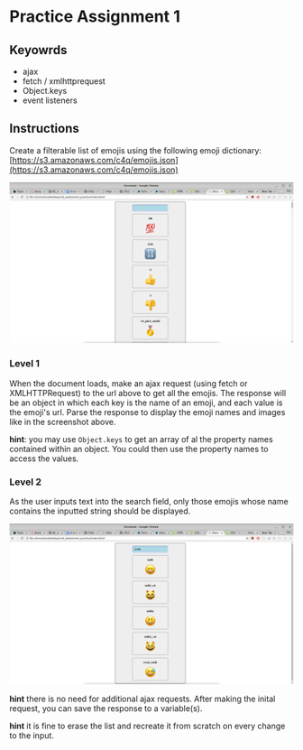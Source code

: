# Practice Assignment 1

## Keyowrds

* ajax
* fetch / xmlhttprequest
* Object.keys
* event listeners

## Instructions

Create a filterable list of emojis using the following emoji dictionary: [https://s3.amazonaws.com/c4q/emojis.json](https://s3.amazonaws.com/c4q/emojis.json)

![screenshot 1](assets/practice_0.png?raw=true)

### Level 1

When the document loads, make an ajax request (using fetch or XMLHTTPRequest) to the url above to get all the emojis.  The response will be an object in which each key is the name of an emoji, and each value is the emoji's url. Parse the response to display the emoji names and images like in the screenshot above.

**hint**: you may use `Object.keys` to get an array of al the property names contained within an object.
You could then use the property names to access the values.

### Level 2

As the user inputs text into the search field, only those emojis whose name contains the inputted string should be displayed.

![screenshot 2](assets/practice_1.png?raw=true)

**hint** there is no need for additional ajax requests. After making the inital request, you can save the response to a variable(s).

**hint** it is fine to erase the list and recreate it from scratch on every change to the input.